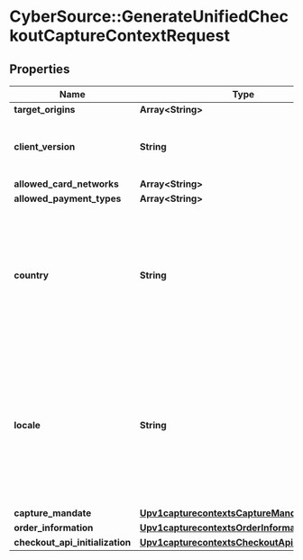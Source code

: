# CyberSource::GenerateUnifiedCheckoutCaptureContextRequest

## Properties
Name | Type | Description | Notes
------------ | ------------- | ------------- | -------------
**target_origins** | **Array&lt;String&gt;** |  | [optional] 
**client_version** | **String** | version number of Unified Checkout being used | [optional] 
**allowed_card_networks** | **Array&lt;String&gt;** |  | [optional] 
**allowed_payment_types** | **Array&lt;String&gt;** |  | [optional] 
**country** | **String** | Country the purchase is originating from (e.g. country of the merchant). Use the two- character ISO Standard | [optional] 
**locale** | **String** | Localization of the User experience conforming to the ISO 639-1 language standards and two-character ISO Standard Country Code | [optional] 
**capture_mandate** | [**Upv1capturecontextsCaptureMandate**](Upv1capturecontextsCaptureMandate.md) |  | [optional] 
**order_information** | [**Upv1capturecontextsOrderInformation**](Upv1capturecontextsOrderInformation.md) |  | [optional] 
**checkout_api_initialization** | [**Upv1capturecontextsCheckoutApiInitialization**](Upv1capturecontextsCheckoutApiInitialization.md) |  | [optional] 


